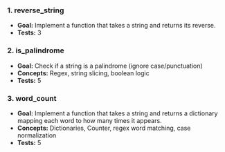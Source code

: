 ### 1. reverse_string
- **Goal:** Implement a function that takes a string and returns its reverse.
- **Tests:** 3

### 2. is_palindrome
- **Goal:** Check if a string is a palindrome (ignore case/punctuation)
- **Concepts:** Regex, string slicing, boolean logic
- **Tests:** 5

### 3. word_count
- **Goal:** Implement a function that takes a string and returns a dictionary mapping each word to how many times it appears.
- **Concepts:** Dictionaries, Counter, regex word matching, case normalization
- **Tests:** 5
